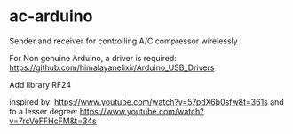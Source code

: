 ac-arduino
==========

Sender and receiver for controlling A/C compressor wirelessly

For Non genuine Arduino, a driver is required:
https://github.com/himalayanelixir/Arduino_USB_Drivers

Add library RF24

inspired by: https://www.youtube.com/watch?v=57pdX6b0sfw&t=361s
and to a lesser degree:
https://www.youtube.com/watch?v=7rcVeFFHcFM&t=34s


